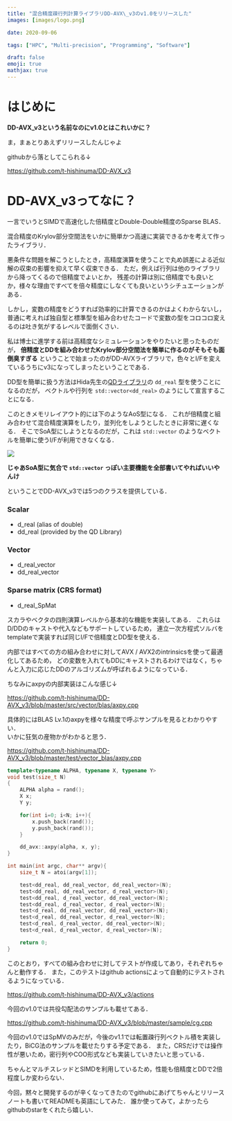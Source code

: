 ```yaml
---
title: "混合精度疎行列計算ライブラリDD-AVX\_v3のv1.0をリリースした"
images: [images/logo.png]

date: 2020-09-06

tags: ["HPC", "Multi-precision", "Programming", "Software"]

draft: false
emoji: true
mathjax: true
---
```



# はじめに
**DD-AVX\_v3という名前なのにv1.0とはこれいかに？**

ま，まぁとりあえずリリースしたんじゃよ

githubから落としてこられる↓

https://github.com/t-hishinuma/DD-AVX_v3

# DD-AVX\_v3ってなに？
一言でいうとSIMDで高速化した倍精度とDouble-Double精度のSparse BLAS．

混合精度のKrylov部分空間法をいかに簡単かつ高速に実装できるかを考えて作ったライブラリ．

悪条件な問題を解こうとしたとき，高精度演算を使うことで丸め誤差による近似解の収束の影響を抑えて早く収束できる．
ただ，例えば行列は他のライブラリから降ってくるので倍精度でよいとか，
残差の計算は別に倍精度でも良いとか，様々な理由ですべてを倍々精度にしなくても良いというシチュエーションがある．

しかし，変数の精度をどうすれば効率的に計算できるのかはよくわからないし，
普通に考えれば独自型と標準型を組み合わせたコードで変数の型をコロコロ変えるのは吐き気がするレベルで面倒くさい．


私は博士に進学する前は高精度なシミュレーションをやりたいと思ったものだが，
**倍精度とDDを組み合わせたKrylov部分空間法を簡単に作るのがそもそも面倒臭すぎる**
ということで始まったのがDD-AVXライブラリで，色々とI/Fを変えているうちにv3になってしまったということである．

DD型を簡単に扱う方法はHida先生の[QDライブラリ](https://www.davidhbailey.com/dhbsoftware/)の `dd_real` 型を使うことになるのだが，
ベクトルや行列を `std::vector<dd_real>` のようにして宣言することになる．

このときメモリレイアウト的には下のようなAoS型になる．
これが倍精度と組み合わせて混合精度演算をしたり，並列化をしようとしたときに非常に遅くなる．
そこでSoA型にしようとなるのだが，これは `std::vector` のようなベクトルを簡単に使うI/Fが利用できなくなる．

![](https://storage.googleapis.com/numa_blog/dd-avx-soa.png)

**じゃあSoA型に気合で `std::vector` っぽい主要機能を全部書いてやればいいやんけ**

ということでDD-AVX\_v3では5つのクラスを提供している．
### Scalar
* d_real (alias of double)
* dd_real (provided by the QD Library)
### Vector
* d_real_vector
* dd_real_vector
### Sparse matrix (CRS format)
* d_real_SpMat

スカラやベクタの四則演算レベルから基本的な機能を実装してある．
これらはD/DDのキャストや代入などもサポートしているため，
連立一次方程式ソルバをtemplateで実装すれば同じI/Fで倍精度とDD型を使える．

内部ではすべての方の組み合わせに対してAVX / AVX2のintrinsicsを使って最適化してあるため，
どの変数を入れてもDDにキャストされるわけではなく，ちゃんと入力に応じたDDのアルゴリズムが呼ばれるようになっている．

ちなみにaxpyの内部実装はこんな感じ↓

https://github.com/t-hishinuma/DD-AVX_v3/blob/master/src/vector/blas/axpy.cpp


具体的にはBLAS Lv.1のaxpyを様々な精度で呼ぶサンプルを見るとわかりやすい．\
いかに狂気の産物かがわかると思う．

https://github.com/t-hishinuma/DD-AVX_v3/blob/master/test/vector_blas/axpy.cpp


```c++
template<typename ALPHA, typename X, typename Y>
void test(size_t N)
{
	ALPHA alpha = rand();
	X x;
	Y y;

	for(int i=0; i<N; i++){
		x.push_back(rand());
		y.push_back(rand());
    }

    dd_avx::axpy(alpha, x, y);
}

int main(int argc, char** argv){
	size_t N = atoi(argv[1]);

	test<dd_real, dd_real_vector, dd_real_vector>(N);
	test<dd_real, dd_real_vector, d_real_vector>(N);
	test<dd_real, d_real_vector, dd_real_vector>(N);
	test<dd_real, d_real_vector, d_real_vector>(N);
	test<d_real, dd_real_vector, dd_real_vector>(N);
	test<d_real, dd_real_vector, d_real_vector>(N);
	test<d_real, d_real_vector, dd_real_vector>(N);
	test<d_real, d_real_vector, d_real_vector>(N);

	return 0;
}
```

このとおり，すべての組み合わせに対してテストが作成してあり，それぞれちゃんと動作する．
また，このテストはgithub actionsによって自動的にテストされるようになっている．

https://github.com/t-hishinuma/DD-AVX_v3/actions

今回のv1.0では共役勾配法のサンプルも載せてある．

https://github.com/t-hishinuma/DD-AVX_v3/blob/master/sample/cg.cpp

今回のv1.0ではSpMVのみだが，今後のv1.1では転置疎行列ベクトル積を実装したり，BiCG法のサンプルを載せたりする予定である．
また，CRSだけでは操作性が悪いため，密行列やCOO形式なども実装していきたいと思っている．

ちゃんとマルチスレッドとSIMDを利用しているため，性能も倍精度とDDで2倍程度しか変わらない．

今回，黙々と開発するのが辛くなってきたのでgithubにあげてちゃんとリリースノートも書いてREADMEも英語にしてみた．
誰か使ってみて，よかったらgithubのstarをくれたら嬉しい．

